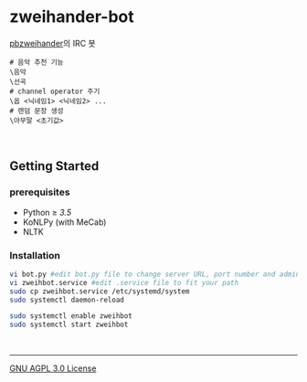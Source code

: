 zweihander-bot
========
[pbzweihander]의 IRC 봇

```console
# 음악 추천 기능
\음악
\선곡
# channel operator 주기
\옵 <닉네임1> <닉네임2> ...
# 랜덤 문장 생성
\아무말 <초기값>
```

<br>

Getting Started
--------

### prerequisites
- Python ≥ *3.5*
- KoNLPy (with MeCab)
- NLTK

### Installation
```bash
vi bot.py #edit bot.py file to change server URL, port number and admin list
vi zweihbot.service #edit .service file to fit your path
sudo cp zweihbot.service /etc/systemd/system
sudo systemctl daemon-reload

sudo systemctl enable zweihbot
sudo systemctl start zweihbot
```

<br>

--------

[GNU AGPL 3.0 License](LICENSE.md)

[pbzweihander]: https://github.com/pbzweihander
